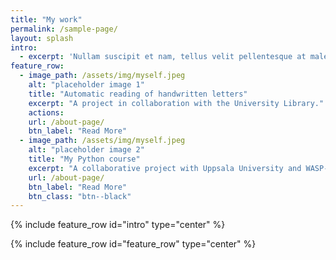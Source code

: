 ```yaml
---
title: "My work"
permalink: /sample-page/
layout: splash
intro: 
  - excerpt: 'Nullam suscipit et nam, tellus velit pellentesque at malesuada, enim eaque. Quis nulla, netus tempor in diam gravida tincidunt, *proin faucibus* voluptate felis id sollicitudin.'
feature_row:
  - image_path: /assets/img/myself.jpeg
    alt: "placeholder image 1"
    title: "Automatic reading of handwritten letters"
    excerpt: "A project in collaboration with the University Library."
    actions:
    url: /about-page/
    btn_label: "Read More"
  - image_path: /assets/img/myself.jpeg
    alt: "placeholder image 2"
    title: "My Python course"
    excerpt: "A collaborative project with Uppsala University and WASP-ED"
    url: /about-page/
    btn_label: "Read More"
    btn_class: "btn--black"
---
```


{% include feature_row id="intro" type="center" %}

{% include feature_row id="feature_row" type="center" %}
